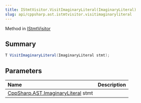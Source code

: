```yaml
---
title: IStmtVisitor.VisitImaginaryLiteral(ImaginaryLiteral)
slug: api/cppsharp.ast.istmtvisitor.visitimaginaryliteral
---
```

Method in [IStmtVisitor](/api/cppsharp/ast/istmtvisitor)

## Summary



```csharp
T VisitImaginaryLiteral(ImaginaryLiteral stmt);
```

## Parameters

|Name|Description|
|:---|:---|
|[CppSharp.AST.ImaginaryLiteral](/api/cppsharp/ast/imaginaryliteral) stmt||

